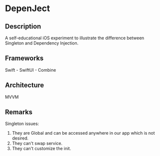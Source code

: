 # DepenJect

## Description
A self-educational iOS experiment to illustrate the difference between Singleton and Dependency Injection.

## Frameworks
Swift - SwiftUI - Combine

## Architecture
MVVM

## Remarks
Singleton issues:
1. They are Global and can be accessed anywhere in our app which is not desired.
2. They can't swap service.
3. They can't customize the init.

